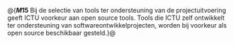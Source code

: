 @{**$M15$**
Bij de selectie van tools ter ondersteuning van de projectuitvoering geeft ICTU voorkeur aan open source tools. Tools die ICTU zelf ontwikkelt ter ondersteuning van softwareontwikkelprojecten, worden bij voorkeur als open source beschikbaar gesteld.}@
